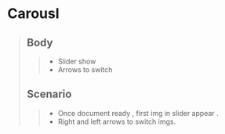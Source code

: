 # Carousl # 
> 
> ## Body ##
>> - Slider show
>> - Arrows to switch
> ## Scenario ##
>> - Once document ready , first img in slider appear .
>> - Right and left arrows to switch imgs.

